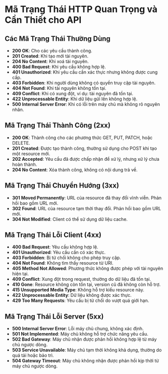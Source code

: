 # Mã Trạng Thái HTTP Quan Trọng và Cần Thiết cho API

## Các Mã Trạng Thái Thường Dùng
- **200 OK**: Cho các yêu cầu thành công.
- **201 Created**: Khi tạo mới tài nguyên.
- **204 No Content**: Khi xoá tài nguyên.
- **400 Bad Request**: Khi yêu cầu không hợp lệ.
- **401 Unauthorized**: Khi yêu cầu cần xác thực nhưng không được cung cấp.
- **403 Forbidden**: Khi người dùng không có quyền truy cập tài nguyên.
- **404 Not Found**: Khi tài nguyên không tồn tại.
- **409 Conflict**: Khi có xung đột, ví dụ: tài nguyên đã tồn tại.
- **422 Unprocessable Entity**: Khi dữ liệu gửi lên không hợp lệ.
- **500 Internal Server Error**: Khi có lỗi trên máy chủ mà không rõ nguyên nhân.

## Mã Trạng Thái Thành Công (2xx)
- **200 OK**: Thành công cho các phương thức GET, PUT, PATCH, hoặc DELETE.
- **201 Created**: Được tạo thành công, thường sử dụng cho POST khi tạo một resource mới.
- **202 Accepted**: Yêu cầu đã được chấp nhận để xử lý, nhưng xử lý chưa hoàn thành.
- **204 No Content**: Xóa thành công, không có nội dung trả về.

## Mã Trạng Thái Chuyển Hướng (3xx)
- **301 Moved Permanently**: URL của resource đã thay đổi vĩnh viễn. Phản hồi bao gồm URL mới.
- **302 Found**: URL của resource tạm thời thay đổi. Phản hồi bao gồm URL mới.
- **304 Not Modified**: Client có thể sử dụng dữ liệu cache.

## Mã Trạng Thái Lỗi Client (4xx)
- **400 Bad Request**: Yêu cầu không hợp lệ.
- **401 Unauthorized**: Yêu cầu cần có xác thực.
- **403 Forbidden**: Bị từ chối không cho phép truy cập.
- **404 Not Found**: Không tìm thấy resource từ URI.
- **405 Method Not Allowed**: Phương thức không được phép với tài nguyên hiện tại.
- **409 Conflict**: Xung đột trong request, thường do dữ liệu đã tồn tại.
- **410 Gone**: Resource không còn tồn tại, version cũ đã không còn hỗ trợ.
- **415 Unsupported Media Type**: Không hỗ trợ kiểu resource này.
- **422 Unprocessable Entity**: Dữ liệu không được xác thực.
- **429 Too Many Requests**: Yêu cầu bị từ chối do vượt quá giới hạn.

## Mã Trạng Thái Lỗi Server (5xx)
- **500 Internal Server Error**: Lỗi máy chủ chung, không xác định.
- **501 Not Implemented**: Máy chủ không hỗ trợ chức năng yêu cầu.
- **502 Bad Gateway**: Máy chủ nhận được phản hồi không hợp lệ từ máy chủ ngược dòng.
- **503 Service Unavailable**: Máy chủ tạm thời không khả dụng, thường do quá tải hoặc bảo trì.
- **504 Gateway Timeout**: Máy chủ không nhận được phản hồi kịp thời từ máy chủ ngược dòng.


